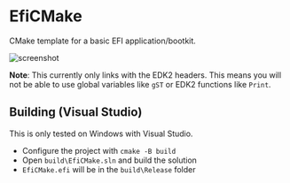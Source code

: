 # EfiCMake

CMake template for a basic EFI application/bootkit.

![screenshot](https://i.imgur.com/0WhUFqM.png)

**Note**: This currently only links with the EDK2 headers. This means you will not be able to use global variables like `gST` or EDK2 functions like `Print`.

## Building (Visual Studio)

This is only tested on Windows with Visual Studio.

- Configure the project with `cmake -B build`
- Open `build\EfiCMake.sln` and build the solution
- `EfiCMake.efi` will be in the `build\Release` folder
